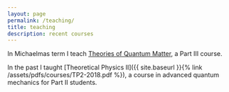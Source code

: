 ```yaml
---
layout: page
permalink: /teaching/
title: teaching
description: recent courses
---
```


In Michaelmas term I teach [Theories of Quantum Matter](http://tqm.courses.phy.cam.ac.uk/), a Part III course.

In the past I taught [Theoretical Physics II]({{ site.baseurl }}{% link /assets/pdfs/courses/TP2-2018.pdf %}), a course in advanced quantum mechanics for Part II students.
